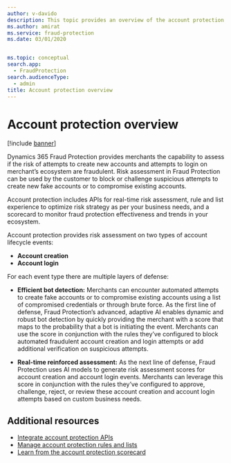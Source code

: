 ```yaml
---
author: v-davido
description: This topic provides an overview of the account protection experience in the Microsoft Dynamics 365 Fraud Protection system.
ms.author: amirat
ms.service: fraud-protection
ms.date: 03/01/2020


ms.topic: conceptual
search.app: 
  - FraudProtection
search.audienceType:
  - admin
title: Account protection overview
---
```


# Account protection overview

[!include [banner](includes/preview-banner.md)]

Dynamics 365 Fraud Protection provides merchants the capability to assess if the risk of attempts to create new accounts and attempts to login on merchant’s ecosystem are fraudulent. Risk assessment in Fraud Protection can be used by the customer to block or challenge suspicious attempts to create new fake accounts or to compromise existing accounts.    

Account protection includes APIs for real-time risk assessment, rule and list experience to optimize risk strategy as per your business needs, and a scorecard to monitor fraud protection effectiveness and trends in your ecosystem.

Account protection provides risk assessment on two types of account lifecycle events: 

- **Account creation** 
- **Account login**

For each event type there are multiple layers of defense: 

- **Efficient bot detection:** Merchants can encounter automated attempts to create fake accounts or to compromise existing accounts using a list of compromised credentials or through brute force. As the first line of defense, Fraud Protection’s advanced, adaptive AI enables dynamic and robust bot detection by quickly providing the merchant with a score that maps to the probability that a bot is initiating the event. Merchants can use the score in conjunction with the rules they’ve configured to block automated fraudulent account creation and login attempts or add additional verification on suspicious attempts.

- **Real-time reinforced assessment:** As the next line of defense, Fraud Protection uses AI models to generate risk assessment scores for account creation and account login events. Merchants can leverage this score in conjunction with the rules they’ve configured to approve, challenge, reject, or review these account creation and account login attempts based on custom business needs.

## Additional resources

- [Integrate account protection APIs](integrate-ap-api.md)
- [Manage account protection rules and lists](ap-rulesandlists.md)
- [Learn from the account protection scorecard](ap-scorecard.md)
